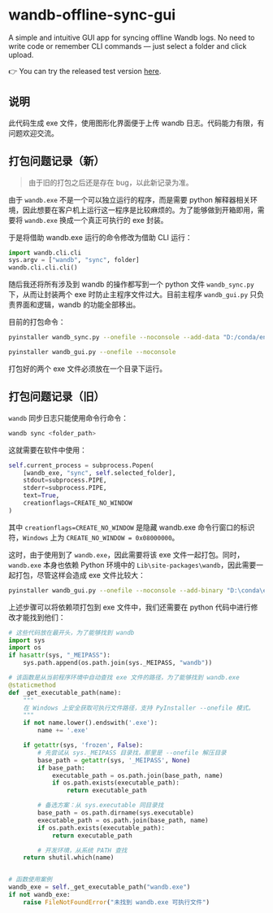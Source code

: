 # wandb-offline-sync-gui
A simple and intuitive GUI app for syncing offline Wandb logs. No need to write code or remember CLI commands — just select a folder and click upload.

👉 You can try the released test version [here](https://github.com/Zian-Xu/wandb-offline-sync-gui/releases/tag/v0.1.0).

## 说明

此代码生成 exe 文件，使用图形化界面便于上传 wandb 日志。代码能力有限，有问题欢迎交流。

## 打包问题记录（新）

>  由于旧的打包之后还是存在 bug，以此新记录为准。

由于 `wandb.exe` 不是一个可以独立运行的程序，而是需要 python 解释器相关环境，因此想要在客户机上运行这一程序是比较麻烦的。为了能够做到开箱即用，需要将 `wandb.exe` 换成一个真正可执行的 exe 封装。

于是将借助 wandb.exe 运行的命令修改为借助 CLI 运行：

```python
import wandb.cli.cli
sys.argv = ["wandb", "sync", folder]
wandb.cli.cli.cli()
```

随后我还将所有涉及到 wandb 的操作都写到一个 python 文件 `wandb_sync.py` 下，从而让封装两个 exe 时防止主程序文件过大。目前主程序 `wandb_gui.py` 只负责界面和逻辑，wandb 的功能全部移出。

目前的打包命令：

```bash
pyinstaller wandb_sync.py --onefile --noconsole --add-data "D:/conda/envs/exe/Lib/site-packages/wandb/vendor;wandb/vendor"
```

```bash
pyinstaller wandb_gui.py --onefile --noconsole
```

打包好的两个 exe 文件必须放在一个目录下运行。

## 打包问题记录（旧）

`wandb` 同步日志只能使用命令行命令：

```bash
wandb sync <folder_path>
```

这就需要在软件中使用：

```python
self.current_process = subprocess.Popen(
    [wandb_exe, "sync", self.selected_folder],
    stdout=subprocess.PIPE,
    stderr=subprocess.PIPE,
    text=True,
    creationflags=CREATE_NO_WINDOW
)
```

其中 `creationflags=CREATE_NO_WINDOW` 是隐藏 wandb.exe 命令行窗口的标识符，`Windows` 上为 `CREATE_NO_WINDOW = 0x08000000`。 

这时，由于使用到了 `wandb.exe`，因此需要将该 exe 文件一起打包。同时，`wandb.exe` 本身也依赖 Python 环境中的 `Lib\site-packages\wandb`，因此需要一起打包，尽管这样会造成 exe 文件比较大：

```bash
pyinstaller wandb_gui.py --onefile --noconsole --add-binary "D:\conda\envs\exe\Scripts\wandb.exe;." --add-data "D:\conda\envs\exe\Lib\site-packages\wandb;wandb"
```

上述步骤可以将依赖项打包到 exe 文件中，我们还需要在 python 代码中进行修改才能找到他们：

```python
# 这些代码放在最开头，为了能够找到 wandb
import sys
import os
if hasattr(sys, "_MEIPASS"):
    sys.path.append(os.path.join(sys._MEIPASS, "wandb"))
```

```python
# 该函数是从当前程序环境中自动查找 exe 文件的路径，为了能够找到 wandb.exe
@staticmethod
def _get_executable_path(name):
    """
    在 Windows 上安全获取可执行文件路径，支持 PyInstaller --onefile 模式。
    """
    if not name.lower().endswith('.exe'):
        name += '.exe'

    if getattr(sys, 'frozen', False):
        # 先尝试从 sys._MEIPASS 目录找，那里是 --onefile 解压目录
        base_path = getattr(sys, '_MEIPASS', None)
        if base_path:
            executable_path = os.path.join(base_path, name)
            if os.path.exists(executable_path):
                return executable_path

        # 备选方案：从 sys.executable 同目录找
        base_path = os.path.dirname(sys.executable)
        executable_path = os.path.join(base_path, name)
        if os.path.exists(executable_path):
            return executable_path

        # 开发环境，从系统 PATH 查找
    return shutil.which(name)


# 函数使用案例
wandb_exe = self._get_executable_path("wandb.exe")
if not wandb_exe:
    raise FileNotFoundError("未找到 wandb.exe 可执行文件")
```

